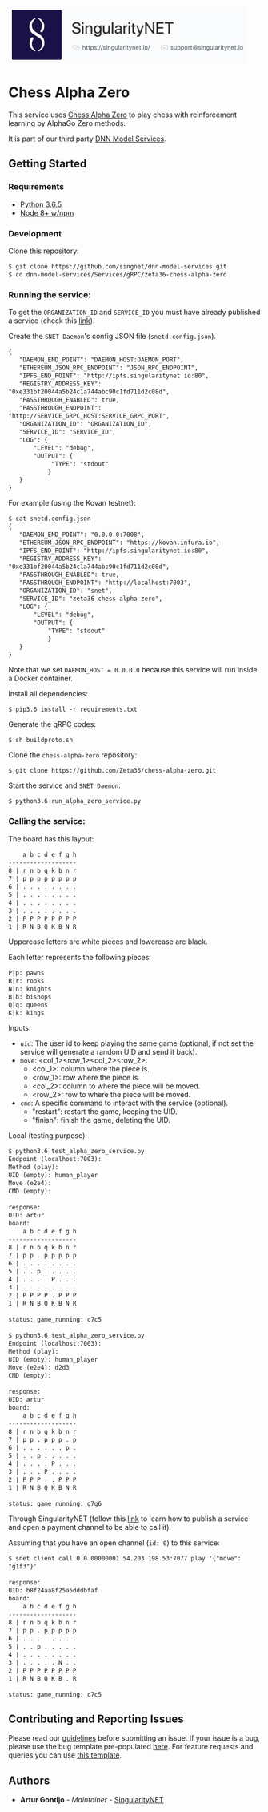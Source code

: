 [issue-template]: ../../../../../issues/new?template=BUG_REPORT.md
[feature-template]: ../../../../../issues/new?template=FEATURE_REQUEST.md

![singnetlogo](../../../docs/assets/singnet-logo.jpg?raw=true 'SingularityNET')

# Chess Alpha Zero

This service uses [Chess Alpha Zero](https://github.com/Zeta36/chess-alpha-zero)
 to play chess with reinforcement learning by AlphaGo Zero methods.

It is part of our third party [DNN Model Services](https://github.com/singnet/dnn-model-services).

## Getting Started

### Requirements

- [Python 3.6.5](https://www.python.org/downloads/release/python-365/)
- [Node 8+ w/npm](https://nodejs.org/en/download/)

### Development

Clone this repository:

```
$ git clone https://github.com/singnet/dnn-model-services.git
$ cd dnn-model-services/Services/gRPC/zeta36-chess-alpha-zero
```

### Running the service:

To get the `ORGANIZATION_ID` and `SERVICE_ID` you must have already published a service (check this [link](https://dev.singularitynet.io/tutorials/publish/)).

Create the `SNET Daemon`'s config JSON file (`snetd.config.json`).

```
{
   "DAEMON_END_POINT": "DAEMON_HOST:DAEMON_PORT",
   "ETHEREUM_JSON_RPC_ENDPOINT": "JSON_RPC_ENDPOINT",
   "IPFS_END_POINT": "http://ipfs.singularitynet.io:80",
   "REGISTRY_ADDRESS_KEY": "0xe331bf20044a5b24c1a744abc90c1fd711d2c08d",
   "PASSTHROUGH_ENABLED": true,
   "PASSTHROUGH_ENDPOINT": "http://SERVICE_GRPC_HOST:SERVICE_GRPC_PORT",  
   "ORGANIZATION_ID": "ORGANIZATION_ID",
   "SERVICE_ID": "SERVICE_ID",
   "LOG": {
       "LEVEL": "debug",
       "OUTPUT": {
            "TYPE": "stdout"
           }
   }
}
```

For example (using the Kovan testnet):

```
$ cat snetd.config.json
{
   "DAEMON_END_POINT": "0.0.0.0:7008",
   "ETHEREUM_JSON_RPC_ENDPOINT": "https://kovan.infura.io",
   "IPFS_END_POINT": "http://ipfs.singularitynet.io:80",
   "REGISTRY_ADDRESS_KEY": "0xe331bf20044a5b24c1a744abc90c1fd711d2c08d",
   "PASSTHROUGH_ENABLED": true,
   "PASSTHROUGH_ENDPOINT": "http://localhost:7003",
   "ORGANIZATION_ID": "snet",
   "SERVICE_ID": "zeta36-chess-alpha-zero",
   "LOG": {
       "LEVEL": "debug",
       "OUTPUT": {
           "TYPE": "stdout"
           }
   }
}
```

Note that we set `DAEMON_HOST = 0.0.0.0` because this service will run inside a Docker container.

Install all dependencies:
```
$ pip3.6 install -r requirements.txt
```

Generate the gRPC codes:
```
$ sh buildproto.sh
```

Clone the `chess-alpha-zero` repository:
```
$ git clone https://github.com/Zeta36/chess-alpha-zero.git
```

Start the service and `SNET Daemon`:
```
$ python3.6 run_alpha_zero_service.py
```

### Calling the service:

The board has this layout:
```
    a b c d e f g h
-------------------
8 | r n b q k b n r
7 | p p p p p p p p
6 | . . . . . . . .
5 | . . . . . . . .
4 | . . . . . . . .
3 | . . . . . . . .
2 | P P P P P P P P
1 | R N B Q K B N R
```

Uppercase letters are white pieces and lowercase are black.

Each letter represents the following pieces:

```
P|p: pawns
R|r: rooks
N|n: knights
B|b: bishops
Q|q: queens
K|k: kings
```

Inputs:
  - `uid`: The user id to keep playing the same game (optional, 
  if not set the service will generate a random UID and send it back).
  - `move`: <col_1><row_1><col_2><row_2>.
     - <col_1>: column where the piece is.
     - <row_1>: row where the piece is.
     - <col_2>: column to where the piece will be moved.
     - <row_2>: row to where the piece will be moved.
  - `cmd`: A specific command to interact with the service (optional).
     - "restart": restart the game, keeping the UID.
     - "finish": finish the game, deleting the UID.

Local (testing purpose):

```
$ python3.6 test_alpha_zero_service.py 
Endpoint (localhost:7003): 
Method (play): 
UID (empty): human_player
Move (e2e4): 
CMD (empty): 

response:
UID: artur
board: 
    a b c d e f g h
-------------------
8 | r n b q k b n r
7 | p p . p p p p p
6 | . . . . . . . .
5 | . . p . . . . .
4 | . . . . P . . .
3 | . . . . . . . .
2 | P P P P . P P P
1 | R N B Q K B N R

status: game_running: c7c5

$ python3.6 test_alpha_zero_service.py 
Endpoint (localhost:7003): 
Method (play): 
UID (empty): human_player
Move (e2e4): d2d3
CMD (empty): 

response:
UID: artur
board: 
    a b c d e f g h
-------------------
8 | r n b q k b n r
7 | p p . p p p . p
6 | . . . . . . p .
5 | . . p . . . . .
4 | . . . . P . . .
3 | . . . P . . . .
2 | P P P . . P P P
1 | R N B Q K B N R

status: game_running: g7g6
```

Through SingularityNET (follow this [link](https://dev.singularitynet.io/tutorials/publish/) to learn how to publish a service and open a payment channel to be able to call it):

Assuming that you have an open channel (`id: 0`) to this service:

```
$ snet client call 0 0.00000001 54.203.198.53:7077 play '{"move": "g1f3"}'

response:
UID: b8f24aa8f25a5dddbfaf
board: 
    a b c d e f g h
-------------------
8 | r n b q k b n r
7 | p p . p p p p p
6 | . . . . . . . .
5 | . . p . . . . .
4 | . . . . . . . .
3 | . . . . . N . .
2 | P P P P P P P P
1 | R N B Q K B . R

status: game_running: c7c5
```

## Contributing and Reporting Issues

Please read our [guidelines](https://dev.singularitynet.io/docs/contribute/contribution-guidelines/#submitting-an-issue) before submitting an issue. If your issue is a bug, please use the bug template pre-populated [here][issue-template]. For feature requests and queries you can use [this template][feature-template].

## Authors

* **Artur Gontijo** - *Maintainer* - [SingularityNET](https://www.singularitynet.io)
